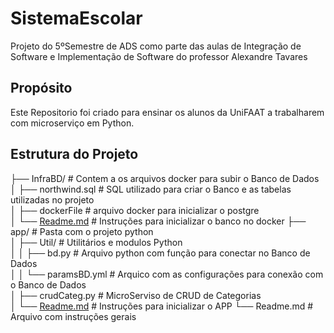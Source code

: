 # SistemaEscolar
Projeto do 5ºSemestre de ADS como parte das aulas de Integração de Software e Implementação de Software do professor Alexandre Tavares 


## Propósito

Este Repositorio foi criado para ensinar os alunos da UniFAAT a trabalharem com microserviço em Python.

## Estrutura do Projeto

├── InfraBD/ # Contem a os arquivos docker para subir o Banco de Dados<br>
│ ├── northwind.sql # SQL utilizado para criar o Banco e as tabelas utilizadas no projeto<br> 
│ ├── dockerFile # arquivo docker para inicializar o postgre<br>
│ └── [Readme.md](InfraBD/Readme.md) # Instruções para inicializar o banco no docker
├── app/ # Pasta com o projeto python<br>
│ ├── Util/ # Utilitários e modulos Python<br>
│ │ ├── bd.py # Arquivo python com função para conectar no Banco de Dados<br>
│ │ └── paramsBD.yml # Arquico com as configurações para conexão com o Banco de Dados<br>
│ ├── crudCateg.py # MicroServiso de CRUD de Categorias<br>
│ └── [Readme.md](app/Readme.md) # Instruções para inicializar o APP
└── Readme.md # Arquivo com instruções gerais